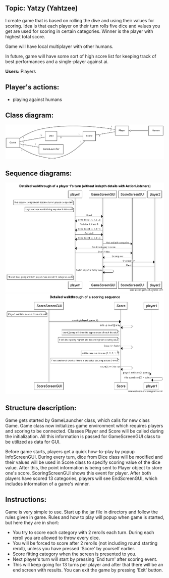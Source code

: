## Topic: Yatzy (Yahtzee)

I create game that is based on rolling the dive and using their values for scoring. Idea is that each player on their turn rolls five dice and values you get are used for scoring in certain categories. Winner is the player with highest total score.

Game will have local multiplayer with other humans. 

In future, game will have some sort of high score list for keeping track of best performances and a single-player against ai.

**Users:** Players 

## Player's actions:
* playing against humans

## Class diagram:
![Class diagram](luokkakaavio.png)

## Sequence diagrams:
![Sequence diagram](game1.png)
![Sequence diagram](player1.png)

## Structure description:

Game gets started by GameLauncher class, which calls for new class Game. Game class now initializes game environment which requires players and scoring to be connected. Classes Player and Score will be called during the initialization. All this information is passed for GameScreenGUI class to be utilized as data for GUI.

Before game starts, players get a quick how-to-play by popup InfoScreenGUI. During every turn, dice from Dice class will be modified and their values will be used in Score class to specify scoring value of the dice value. After this, the point information is being sent to Player object to store one's score. ScoringScreenGUI shows this event for player. After both players have scored 13 categories, players will see EndScreenGUI, which includes information of a game's winner.


## Instructions:

Game is very simple to use. Start up the jar file in directory and follow the rules given in game. Rules and how to play will popup when game is started, but here they are in short:
* You try to score each category with 2 rerolls each turn. During each reroll you are allowed to throw every dice.
* You will be forced to score after 2 rerolls (not including round starting reroll), unless you have pressed 'Score' by yourself earlier.
* Score fitting category when the screen is presented to you.
* Next player's turn will start by pressing 'End turn' after scoring event.
* This will keep going for 13 turns per player and after that there will be an end screen with results. You can exit the game by pressing 'Exit' button.
